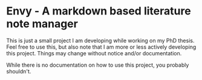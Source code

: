 # Envy - A markdown based literature note manager
This is just a small project I am developing while working on my PhD thesis.
Feel free to use this, but also note that I am more or less actively developing
this project. Things may change without notice and/or documentation.

While there is no documentation on how to use this project, you probably shouldn't.
